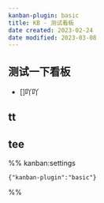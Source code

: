 ```yaml
---
kanban-plugin: basic
title: KB - 测试看板
date created: 2023-02-24
date modified: 2023-03-08
---
```


## 测试一下看板

- []吖吖

## tt

## tee

%% kanban:settings

```
{"kanban-plugin":"basic"}
```

%%
